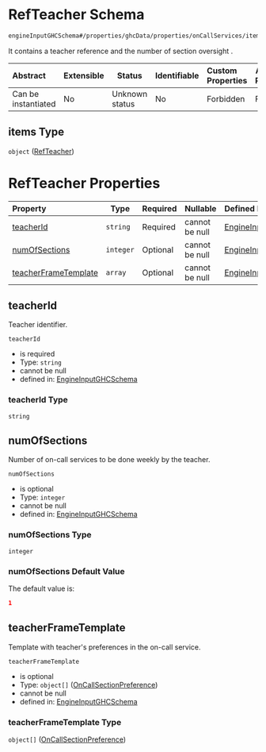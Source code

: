 # RefTeacher Schema

```txt
engineInputGHCSchema#/properties/ghcData/properties/onCallServices/items/properties/refTeachers/items
```

It contains a teacher reference and the number of section oversight .


| Abstract            | Extensible | Status         | Identifiable | Custom Properties | Additional Properties | Access Restrictions | Defined In                                                         |
| :------------------ | ---------- | -------------- | ------------ | :---------------- | --------------------- | ------------------- | ------------------------------------------------------------------ |
| Can be instantiated | No         | Unknown status | No           | Forbidden         | Forbidden             | none                | [ghc.schema.json\*](../out/ghc.schema.json "open original schema") |

## items Type

`object` ([RefTeacher](ghc-properties-ghcdata-properties-oncallservices-oncallservice-properties-refteachers-refteacher.md))

# RefTeacher Properties

| Property                                      | Type      | Required | Nullable       | Defined by                                                                                                                                                                                                                                                                            |
| :-------------------------------------------- | --------- | -------- | -------------- | :------------------------------------------------------------------------------------------------------------------------------------------------------------------------------------------------------------------------------------------------------------------------------------ |
| [teacherId](#teacherid)                       | `string`  | Required | cannot be null | [EngineInputGHCSchema](ghc-properties-ghcdata-properties-oncallservices-oncallservice-properties-refteachers-refteacher-properties-teacherid.md "engineInputGHCSchema#/properties/ghcData/properties/onCallServices/items/properties/refTeachers/items/properties/teacherId")         |
| [numOfSections](#numofsections)               | `integer` | Optional | cannot be null | [EngineInputGHCSchema](ghc-properties-ghcdata-properties-oncallservices-oncallservice-properties-refteachers-refteacher-properties-numofsections.md "engineInputGHCSchema#/properties/ghcData/properties/onCallServices/items/properties/refTeachers/items/properties/numOfSections") |
| [teacherFrameTemplate](#teacherframetemplate) | `array`   | Optional | cannot be null | [EngineInputGHCSchema](ghc-definitions-oncalltemplate.md "engineInputGHCSchema#/properties/ghcData/properties/onCallServices/items/properties/refTeachers/items/properties/teacherFrameTemplate")                                                                                     |

## teacherId

Teacher identifier.


`teacherId`

-   is required
-   Type: `string`
-   cannot be null
-   defined in: [EngineInputGHCSchema](ghc-properties-ghcdata-properties-oncallservices-oncallservice-properties-refteachers-refteacher-properties-teacherid.md "engineInputGHCSchema#/properties/ghcData/properties/onCallServices/items/properties/refTeachers/items/properties/teacherId")

### teacherId Type

`string`

## numOfSections

Number of on-call services to be done weekly by the teacher.


`numOfSections`

-   is optional
-   Type: `integer`
-   cannot be null
-   defined in: [EngineInputGHCSchema](ghc-properties-ghcdata-properties-oncallservices-oncallservice-properties-refteachers-refteacher-properties-numofsections.md "engineInputGHCSchema#/properties/ghcData/properties/onCallServices/items/properties/refTeachers/items/properties/numOfSections")

### numOfSections Type

`integer`

### numOfSections Default Value

The default value is:

```json
1
```

## teacherFrameTemplate

Template with teacher's preferences in the on-call service.


`teacherFrameTemplate`

-   is optional
-   Type: `object[]` ([OnCallSectionPreference](ghc-definitions-oncalltemplate-oncallsectionpreference.md))
-   cannot be null
-   defined in: [EngineInputGHCSchema](ghc-definitions-oncalltemplate.md "engineInputGHCSchema#/properties/ghcData/properties/onCallServices/items/properties/refTeachers/items/properties/teacherFrameTemplate")

### teacherFrameTemplate Type

`object[]` ([OnCallSectionPreference](ghc-definitions-oncalltemplate-oncallsectionpreference.md))
